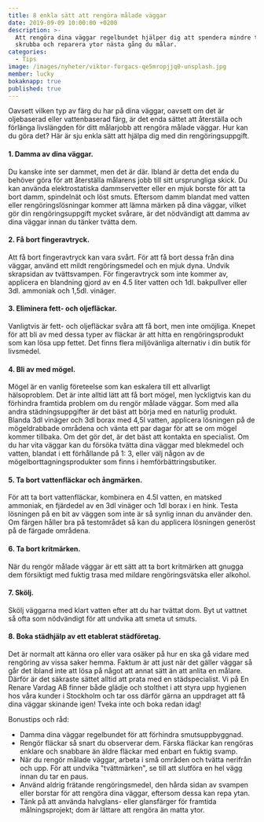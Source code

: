 ```yaml
---
title: 8 enkla sätt att rengöra målade väggar
date: 2019-09-09 10:00:00 +0200
description: >-
  Att rengöra dina väggar regelbundet hjälper dig att spendera mindre tid på att
  skrubba och reparera ytor nästa gång du målar.
categories:
  - Tips
image: /images/nyheter/viktor-forgacs-qe5mropjjq0-unsplash.jpg
member: lucky
bokaknapp: true
published: true
---
```


Oavsett vilken typ av f&auml;rg du har p&aring; dina v&auml;ggar, oavsett om det &auml;r oljebaserad eller vattenbaserad f&auml;rg, &auml;r det enda s&auml;ttet att &aring;terst&auml;lla och förl&auml;nga livsl&auml;ngden för ditt m&aring;larjobb att rengöra m&aring;lade v&auml;ggar. Hur kan du göra det? H&auml;r &auml;r sju enkla s&auml;tt att hj&auml;lpa dig med din rengöringsuppgift.

#### 1\. Damma av dina v&auml;ggar.

Du kanske inte ser dammet, men det &auml;r d&auml;r. Ibland &auml;r detta det enda du behöver göra för att &aring;terst&auml;lla m&aring;larens jobb till sitt ursprungliga skick. Du kan anv&auml;nda elektrostatiska dammservetter eller en mjuk borste för att ta bort damm, spindeln&auml;t och löst smuts. Eftersom damm blandat med vatten eller rengöringslösningar kommer att l&auml;mna m&auml;rken p&aring; dina v&auml;ggar, vilket gör din rengöringsuppgift mycket sv&aring;rare, &auml;r det nödv&auml;ndigt att damma av dina v&auml;ggar innan du t&auml;nker tv&auml;tta dem.

#### 2\. F&aring; bort fingeravtryck.

Att f&aring; bort fingeravtryck kan vara sv&aring;rt. För att f&aring; bort dessa fr&aring;n dina v&auml;ggar, anv&auml;nd ett mildt rengöringsmedel och en mjuk dyna. Undvik skrapsidan av tv&auml;ttsvampen. För fingeravtryck som inte kommer av, applicera en blandning gjord av en 4.5 liter vatten och 1dl. bakpullver eller 3dl. ammoniak och 1,5dl. vin&auml;ger.

#### 3\. Eliminera fett- och oljefl&auml;ckar.

Vanligtvis &auml;r fett- och oljefl&auml;ckar sv&aring;ra att f&aring; bort, men inte omöjliga. Knepet för att bli av med dessa typer av fl&auml;ckar &auml;r att hitta en rengöringsprodukt som kan lösa upp fettet. Det finns flera miljöv&auml;nliga alternativ i din butik för livsmedel.

#### 4\. Bli av med mögel.

Mögel &auml;r en vanlig företeelse som kan eskalera till ett allvarligt h&auml;lsoproblem. Det &auml;r inte alltid l&auml;tt att f&aring; bort mögel, men lyckligtvis kan du förhindra framtida problem om du rengör m&aring;lade v&auml;ggar. Som med alla andra st&auml;dningsuppgifter &auml;r det b&auml;st att börja med en naturlig produkt. Blanda 3dl vin&auml;ger och 3dl borax med 4,5l vatten, applicera lösningen p&aring; de mögeldrabbade omr&aring;dena och v&auml;nta ett par dagar för att se om mögel kommer tillbaka. Om det gör det, &auml;r det b&auml;st att kontakta en specialist. Om du har vita v&auml;ggar kan du försöka tv&auml;tta dina v&auml;ggar med blekmedel och vatten, blandat i ett förh&aring;llande p&aring; 1: 3, eller v&auml;lj n&aring;gon av de mögelborttagningsprodukter som finns i hemförb&auml;ttringsbutiker.

#### 5\. Ta bort vattenfl&auml;ckar och &aring;ngm&auml;rken.

För att ta bort vattenfl&auml;ckar, kombinera en 4.5l vatten, en matsked ammoniak, en fj&auml;rdedel av en 3dl vin&auml;ger och 1dl borax i en hink. Testa lösningen p&aring; en bit av v&auml;ggen som inte &auml;r s&aring; synlig innan du anv&auml;nder den. Om f&auml;rgen h&aring;ller bra p&aring; testomr&aring;det s&aring; kan du applicera lösningen generöst p&aring; de f&auml;rgade omr&aring;dena.

#### 6\. Ta bort kritm&auml;rken.

N&auml;r du rengör m&aring;lade v&auml;ggar &auml;r ett s&auml;tt att ta bort kritm&auml;rken att gnugga dem försiktigt med fuktig trasa med mildare rengöringsv&auml;tska eller alkohol.

#### 7\. Skölj.

Skölj v&auml;ggarna med klart vatten efter att du har tv&auml;ttat dom. Byt ut vattnet s&aring; ofta som nödv&auml;ndigt för att undvika att smeta ut smuts.

#### 8\. Boka st&auml;dhj&auml;lp av ett etablerat st&auml;dföretag.

Det &auml;r normalt att k&auml;nna oro eller vara os&auml;ker p&aring; hur en ska g&aring; vidare med rengöring av vissa saker hemma. Faktum &auml;r att just n&auml;r det g&auml;ller v&auml;ggar s&aring; g&aring;r det ibland inte att lösa p&aring; n&aring;got att annat s&auml;tt &auml;n att anlita en m&aring;lare. D&auml;rför &auml;r det s&auml;kraste s&auml;ttet alltid att prata med en st&auml;dspecialist. Vi p&aring; En Renare Vardag AB finner b&aring;de gl&auml;dje och stolthet i att styra upp hygienen hos v&aring;ra kunder i Stockholm och tar oss d&auml;rför g&auml;rna an uppdraget att f&aring; dina v&auml;ggar skinande igen\! Tveka inte och boka redan idag\!

Bonustips och r&aring;d:

* Damma dina v&auml;ggar regelbundet för att förhindra smutsuppbyggnad.
* Rengör fl&auml;ckar s&aring; snart du observerar dem. F&auml;rska fl&auml;ckar kan rengöras enklare och snabbare &auml;n &auml;ldre fl&auml;ckar med enbart en fuktig svamp.
* N&auml;r du rengör m&aring;lade v&auml;ggar, arbeta i sm&aring; omr&aring;den och tv&auml;tta nerifr&aring;n och upp. För att undvika "tv&auml;ttm&auml;rken", se till att slutföra en hel v&auml;gg innan du tar en paus.
* Anv&auml;nd aldrig fr&auml;tande rengöringsmedel, den h&aring;rda sidan av svampen eller borstar för att rengöra dina v&auml;ggar, eftersom dessa kan repa ytan.
* T&auml;nk p&aring; att anv&auml;nda halvglans- eller glansf&auml;rger för framtida m&aring;lningsprojekt; dom &auml;r l&auml;ttare att rengöra &auml;n matta ytor.